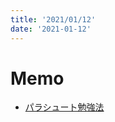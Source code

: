 ```yaml
---
title: '2021/01/12'
date: '2021-01-12'
---
```


# Memo
- <a href="https://eh-career.com/engineerhub/entry/2017/06/28/110000">パラシュート勉強法</a>
